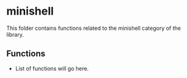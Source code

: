 # minishell

This folder contains functions related to the minishell category of the library.

## Functions

- List of functions will go here.

